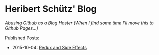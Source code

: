 Heribert Schütz' Blog
=====================

*Abusing Github as a Blog Hoster (When I find some time I'll move this to Github Pages...)*

Published Posts:

- 2015-10-04: [Redux and Side Effects](posts/redux-and-side-effects.md)
